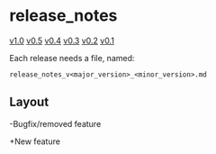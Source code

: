 # release_notes

[v1.0](./release_notes_v1_0.md)
[v0.5](./release_notes_v0_5.md)
[v0.4](./release_notes_v0_4.md)
[v0.3](./release_notes_v0_3.md)
[v0.2](./release_notes_v0_2.md)
[v0.1](./release_notes_v0_1.md)

Each release needs a file, named:

```
release_notes_v<major_version>_<minor_version>.md
```
## Layout
-Bugfix/removed feature

+New feature

